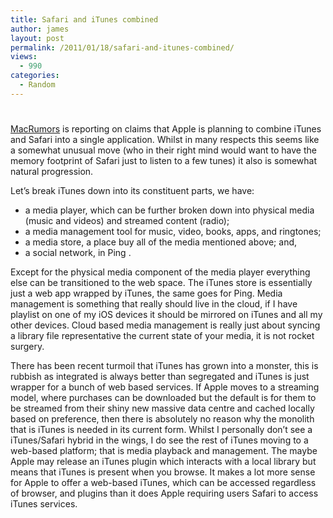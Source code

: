 ```yaml
---
title: Safari and iTunes combined
author: james
layout: post
permalink: /2011/01/18/safari-and-itunes-combined/
views:
  - 990
categories:
  - Random
---
```

# 

[MacRumors][1] is reporting on claims that Apple is planning to combine iTunes and Safari into a single application. Whilst in many respects this seems like a somewhat unusual move (who in their right mind would want to have the memory footprint of Safari just to listen to a few tunes) it also is somewhat natural progression.

 [1]: http://www.macrumors.com/2011/01/17/rumor-claims-safari-and-itunes-to-merge-into-single-application/ "Questionable Rumor Claims Safari and iTunes to Merge Into Single Application"

Let’s break iTunes down into its constituent parts, we have:

*   a media player, which can be further broken down into physical media (music and videos) and streamed content (radio);
*   a media management tool for music, video, books, apps, and ringtones;
*   a media store, a place buy all of the media mentioned above; and,
*   a social network, in Ping .

Except for the physical media component of the media player everything else can be transitioned to the web space. The iTunes store is essentially just a web app wrapped by iTunes, the same goes for Ping. Media management is something that really should live in the cloud, if I have playlist on one of my iOS devices it should be mirrored on iTunes and all my other devices. Cloud based media management is really just about syncing a library file representative the current state of your media, it is not rocket surgery.

There has been recent turmoil that iTunes has grown into a monster, this is rubbish as integrated is always better than segregated and iTunes is just wrapper for a bunch of web based services. If Apple moves to a streaming model, where purchases can be downloaded but the default is for them to be streamed from their shiny new massive data centre and cached locally based on preference, then there is absolutely no reason why the monolith that is iTunes is needed in its current form. Whilst I personally don’t see a iTunes/Safari hybrid in the wings, I do see the rest of iTunes moving to a web-based platform; that is media playback and management. The maybe Apple may release an iTunes plugin which interacts with a local library but means that iTunes is present when you browse. It makes a lot more sense for Apple to offer a web-based iTunes, which can be accessed regardless of browser, and plugins than it does Apple requiring users Safari to access iTunes services.